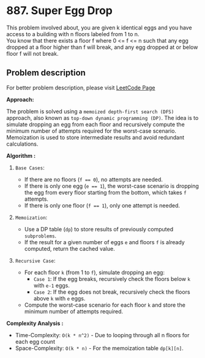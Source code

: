 # 887. Super Egg Drop

This problem involved about, you are given k identical eggs and you have access to a building with n floors labeled from 1 to n.<br/>
You know that there exists a floor f where 0 <= f <= n such that any egg dropped at a floor higher than f will break, and any egg dropped at or below floor f will not break.

## Problem description

For better problem description, please visit [LeetCode Page](https://leetcode.com/problems/super-egg-drop/description/)

**Approach:**<br/>

The problem is solved using a `memoized depth-first search (DFS)` approach, also known as `top-down dynamic programming (DP)`. The idea is to simulate dropping an egg from each floor and recursively compute the minimum number of attempts required for the worst-case scenario. Memoization is used to store intermediate results and avoid redundant calculations.

**Algorithm :**<br/>

1. `Base Cases`:

    - If there are no floors (`f == 0`), no attempts are needed.
    - If there is only one egg (`e == 1`), the worst-case scenario is dropping the egg from every floor starting from the bottom, which takes `f` attempts.
    - If there is only one floor (`f == 1`), only one attempt is needed.

2. `Memoization`:

    - Use a DP table (`dp`) to store results of previously computed `subproblems`.
    - If the result for a given number of eggs `e` and floors `f` is already computed, return the cached value.

3. `Recursive Case`:
    - For each floor `k` (from 1 to `f`), simulate dropping an egg:
        - `Case 1`: If the egg breaks, recursively check the floors below `k` with `e-1` eggs.
        - `Case 2`: If the egg does not break, recursively check the floors above `k` with `e` eggs.
    - Compute the worst-case scenario for each floor `k` and store the minimum number of attempts required.

**Complexity Analysis :**<br/>

-   Time-Complexity: `O(k * n^2)` - Due to looping through all n floors for each egg count
-   Space-Complexity: `O(k * n)` - For the memoization table `dp[k][n]`.
